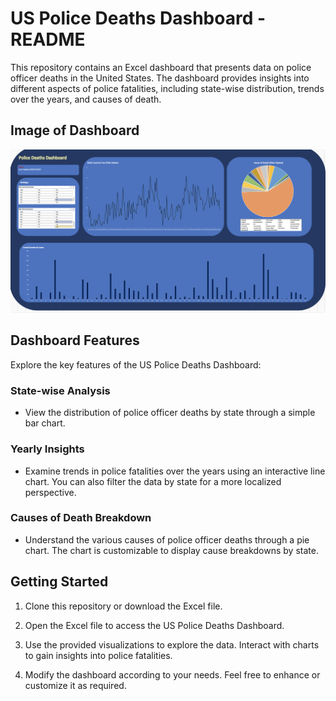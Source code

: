# US Police Deaths Dashboard - README

This repository contains an Excel dashboard that presents data on police officer deaths in the United States. The dashboard provides insights into different aspects of police fatalities, including state-wise distribution, trends over the years, and causes of death.

## Image of Dashboard 

![alt text](https://github.com/rpatangay00/DataAnalyticsProjects/blob/f9de604915de78341760c47b7c242839a3879731/PoliceDeathsUSADashboard/PoliceDeathsDashboard_IMG.png)


## Dashboard Features

Explore the key features of the US Police Deaths Dashboard:

### State-wise Analysis

- View the distribution of police officer deaths by state through a simple bar chart.

### Yearly Insights

- Examine trends in police fatalities over the years using an interactive line chart. You can also filter the data by state for a more localized perspective.

### Causes of Death Breakdown

- Understand the various causes of police officer deaths through a pie chart. The chart is customizable to display cause breakdowns by state.

## Getting Started

1. Clone this repository or download the Excel file.

2. Open the Excel file to access the US Police Deaths Dashboard.

3. Use the provided visualizations to explore the data. Interact with charts to gain insights into police fatalities.

4. Modify the dashboard according to your needs. Feel free to enhance or customize it as required.

